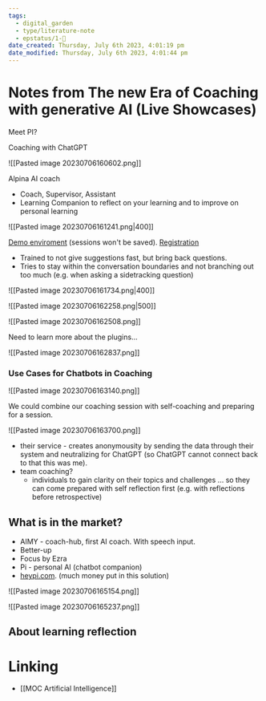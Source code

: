 ```yaml
---
tags:
  - digital_garden
  - type/literature-note
  - epstatus/1-🌱
date_created: Thursday, July 6th 2023, 4:01:19 pm
date_modified: Thursday, July 6th 2023, 4:01:44 pm
---
```

# Notes from The new Era of Coaching with generative AI (Live Showcases)
Meet PI?

Coaching with ChatGPT

![[Pasted image 20230706160602.png]]

Alpina AI coach

+ Coach, Supervisor, Assistant
+ Learning Companion to reflect on your learning and to improve on personal learning

![[Pasted image 20230706161241.png|400]]


[Demo enviroment](https://www.evoach.com/ai-chatbot-coach) (sessions won't be saved).
[Registration](player.evoach.de)

+ Trained to not give suggestions fast, but bring back questions.
+ Tries to stay within the conversation boundaries and not branching out too much (e.g. when asking a sidetracking question)

![[Pasted image 20230706161734.png|400]]


![[Pasted image 20230706162258.png|500]]

![[Pasted image 20230706162508.png]]


Need to learn more about the plugins...

![[Pasted image 20230706162837.png]]


### Use Cases for Chatbots in Coaching
![[Pasted image 20230706163140.png]]


We could combine our coaching session with self-coaching and preparing for a session.


![[Pasted image 20230706163700.png]]

+ their service - creates anonymousity by sending the data through their system and neutralizing for ChatGPT (so ChatGPT cannot connect back to that this was me).
+ team coaching?
	+ individuals to gain clarity on their topics and challenges ... so they can come prepared with self reflection first (e.g. with reflections before retrospective)

## What is in the market?
+ AIMY - coach-hub, first AI coach. With speech input.
+ Better-up
+ Focus by Ezra
+ Pi - personal AI (chatbot companion)
+ [heypi.com](heypi.com). (much money put in this solution)

![[Pasted image 20230706165154.png]]


![[Pasted image 20230706165237.png]]





## About learning reflection


# Linking
+ [[MOC Artificial Intelligence]]



